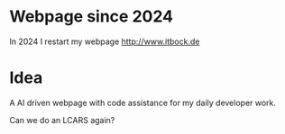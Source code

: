 # Webpage since 2024
In 2024 I restart my webpage http://www.itbock.de

# Idea
A AI driven webpage with code assistance for my daily developer work.

Can we do an LCARS again?
